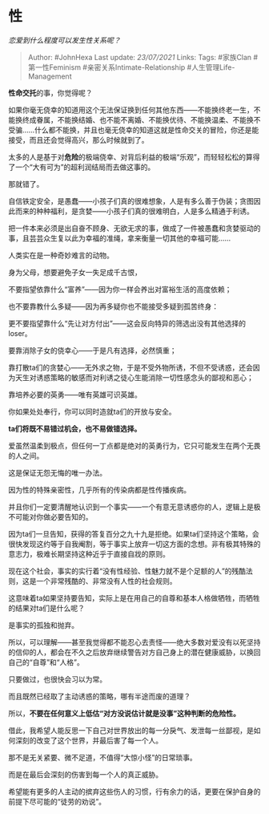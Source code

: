 # 性
*恋爱到什么程度可以发生性关系呢？*

> Author: #JohnHexa
Last update: *23/07/2021* 
Links:
Tags:  #家族Clan #第一性Feminism #亲密关系Intimate-Relationship #人生管理Life-Management 



**性命交托**的事，你觉得呢？

如果你毫无侥幸的知道用这个无法保证换到任何其他东西——不能换终老一生，不能换终成眷属，不能换结婚、也不能不离婚、不能换优待、不能换温柔、不能换不受骗……什么都不能换，并且也毫无侥幸的知道这就是性命交关的冒险，你还是能接受，而且还会觉得高兴，那么时候就到了。

太多的人是基于对**危险**的极端侥幸、对背后利益的极端“乐观”，而轻轻松松的算得了一个“大有可为”的超利润结局而去做这事的。

那就错了。

自信铁定安全，是愚蠢——小孩子们真的很难想象，人是有多么善于伪装；贪图因此而来的种种福利，是贪婪——小孩子们真的很难明白，人是多么精通于利诱。

把一件本来必须是出自奋不顾身、无欲无求的事，做成了一件被愚蠢和贪婪驱动的事，且芸芸众生复以此为幸福的准绳，拿来衡量一切其他的幸福可能……

人类实在是一种奇妙难言的动物。

身为父母，想要避免子女一失足成千古恨，

不要指望依靠什么“富养”——因为你一样会养出对富裕生活的高度依赖；

也不要靠教什么多疑——因为再多疑你也不能接受多疑到孤苦终身：

更不要指望靠什么“先让对方付出”——这会反向特异的筛选出没有其他选择的loser。

要靠消除子女的侥幸心——于是凡有选择，必然慎重；

靠打散ta们的贪婪心——无外求之物，于是不受外物所诱，不但不受诱惑，还会因为天生对诱惑策略的敏感而对利诱之徒心生能消除一切性感念头的鄙视和恶心；

靠培养必要的英勇——唯有英雄可识英雄。

你如果处处奉行，你可以同时造就ta们的开放与安全。

**ta们将既不易错过机会，也不易做错选择。**

爱虽然温柔到极点，但任何一丁点都是绝对的英勇行为，它只可能发生在两个无畏的人之间。

这是保证无怨无悔的唯一办法。

因为性的特殊亲密性，几乎所有的传染病都是性传播疾病。

并且你们一定要清醒地认识到一个事实——一个有意无意诱惑你的人，逻辑上是极不可能对你做必要告知的。

因为ta们一旦告知，获得的答复百分之九十九是拒绝。如果ta们坚持这个策略，会很快发现这约等于自我阉割，等于事实上放弃一切这方面的念想。非有极其特殊的意志力，极难长期坚持这种近乎于直接自戕的原则。

现在这个社会，事实的实行着“没有性经验、性魅力就不是个足额的人”的残酷法则，这是一个非常残酷的、非常没有人性的社会规则。

这意味着ta如果坚持要告知，实际上是在用自己的自尊和基本人格做牺牲，而牺牲的结果对ta们是什么呢？

是事实的孤独和抛弃。

所以，可以理解——甚至我觉得都不能忍心去责怪——绝大多数对爱没有以死坚持的信仰的人，都会在不久之后放弃继续警告对方自己身上的潜在健康威胁，以换回自己的“自尊”和“人格”。

只要做过，也很快会习以为常。

而且既然已经取了主动诱惑的策略，哪有半途而废的道理？

所以，**不要在任何意义上低估“对方没说估计就是没事”这种判断的危险性。**

借此，我希望人能反思一下自己对世界放出的每一分戾气、发泄每一丝鄙视，是如何深刻的改变了这个世界，并最后害了每一个人。

那不是无关紧要、微不足道，不值得“大惊小怪”的日常琐事。

而是在最后会深刻的伤害到每一个人的真正威胁。

希望能有更多的人主动的摈弃这些伤人的习惯，行有余力的话，更要在保护自身的前提下尽可能的“徒劳的劝说”。



